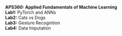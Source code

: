**APS360: Applied Fundamentals of Machine Learning** \
**Lab1:** PyTorch and ANNs \
**Lab2:** Cats vs Dogs \
**Lab3:** Gesture Recognition \
**Lab4:** Data Imputation
